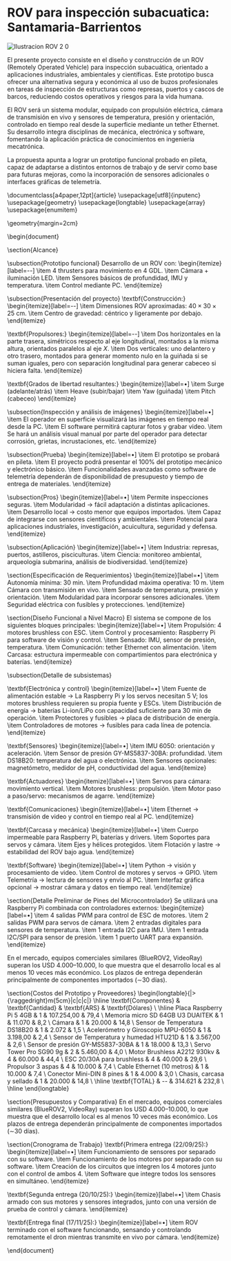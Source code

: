 # ROV para inspección subacuatica: Santamaria-Barrientos

![Ilustracion ROV 2 0](https://github.com/user-attachments/assets/abd9f6db-ba5b-4851-94f9-f922b9409b70)

El presente proyecto consiste en el diseño y construcción de un ROV (Remotely Operated Vehicle) para inspección subacuática, orientado a aplicaciones industriales, ambientales y científicas. Este prototipo busca ofrecer una alternativa segura y económica al uso de buzos profesionales en tareas de inspección de estructuras como represas, puertos y cascos de barcos, reduciendo costos operativos y riesgos para la vida humana.

El ROV será un sistema modular, equipado con propulsión eléctrica, cámara de transmisión en vivo y sensores de temperatura, presión y orientación, controlado en tiempo real desde la superficie mediante un tether Ethernet. Su desarrollo integra disciplinas de mecánica, electrónica y software, fomentando la aplicación práctica de conocimientos en ingeniería mecatrónica.

La propuesta apunta a lograr un prototipo funcional probado en pileta, capaz de adaptarse a distintos entornos de trabajo y de servir como base para futuras mejoras, como la incorporación de sensores adicionales o interfaces gráficas de telemetría.

\documentclass[a4paper,12pt]{article}
\usepackage[utf8]{inputenc}
\usepackage{geometry}
\usepackage{longtable}
\usepackage{array}
\usepackage{enumitem}

\geometry{margin=2cm}

\begin{document}

\section{Alcance}

\subsection{Prototipo funcional}
Desarrollo de un ROV con:
\begin{itemize}[label=--]
    \item 4 thrusters para movimiento en 4 GDL.
    \item Cámara + iluminación LED.
    \item Sensores básicos de profundidad, IMU y temperatura.
    \item Control mediante PC.
\end{itemize}

\subsection{Presentación del proyecto}
\textbf{Construcción:}
\begin{itemize}[label=--]
    \item Dimensiones ROV aproximadas: $40 \times 30 \times 25 \ \text{cm}$.
    \item Centro de gravedad: céntrico y ligeramente por debajo.
\end{itemize}

\textbf{Propulsores:}
\begin{itemize}[label=--]
    \item Dos horizontales en la parte trasera, simétricos respecto al eje longitudinal, montados a la misma altura, orientados paralelos al eje $X$.
    \item Dos verticales: uno delantero y otro trasero, montados para generar momento nulo en la guiñada si se suman iguales, pero con separación longitudinal para generar cabeceo si hiciera falta.
\end{itemize}

\textbf{Grados de libertad resultantes:}
\begin{itemize}[label=$\bullet$]
    \item Surge (adelante/atrás)
    \item Heave (subir/bajar)
    \item Yaw (guiñada)
    \item Pitch (cabeceo)
\end{itemize}

\subsection{Inspección y análisis de imágenes}
\begin{itemize}[label=$\bullet$]
    \item El operador en superficie visualizará las imágenes en tiempo real desde la PC.
    \item El software permitirá capturar fotos y grabar video.
    \item Se hará un análisis visual manual por parte del operador para detectar corrosión, grietas, incrustaciones, etc.
\end{itemize}

\subsection{Prueba}
\begin{itemize}[label=$\bullet$]
    \item El prototipo se probará en pileta.
    \item El proyecto podrá presentar el 100\% del prototipo mecánico y electrónico básico.
    \item Funcionalidades avanzadas como software de telemetría dependerán de disponibilidad de presupuesto y tiempo de entrega de materiales.
\end{itemize}

\subsection{Pros}
\begin{itemize}[label=$\bullet$]
    \item Permite inspecciones seguras.
    \item Modularidad $\rightarrow$ fácil adaptación a distintas aplicaciones.
    \item Desarrollo local $\rightarrow$ costo menor que equipos importados.
    \item Capaz de integrarse con sensores científicos y ambientales.
    \item Potencial para aplicaciones industriales, investigación, acuicultura, seguridad y defensa.
\end{itemize}

\subsection{Aplicación}
\begin{itemize}[label=$\bullet$]
    \item Industria: represas, puertos, astilleros, pisciculturas.
    \item Ciencia: monitoreo ambiental, arqueología submarina, análisis de biodiversidad.
\end{itemize}

\section{Especificación de Requerimientos}
\begin{itemize}[label=$\bullet$]
    \item Autonomía mínima: 30 min.
    \item Profundidad máxima operativa: 10 m.
    \item Cámara con transmisión en vivo.
    \item Sensado de temperatura, presión y orientación.
    \item Modularidad para incorporar sensores adicionales.
    \item Seguridad eléctrica con fusibles y protecciones.
\end{itemize}

\section{Diseño Funcional a Nivel Macro}
El sistema se compone de los siguientes bloques principales:
\begin{itemize}[label=$\bullet$]
    \item Propulsión: 4 motores brushless con ESC.
    \item Control y procesamiento: Raspberry Pi para software de visión y control.
    \item Sensado: IMU, sensor de presión, temperatura.
    \item Comunicación: tether Ethernet con alimentación.
    \item Carcasa: estructura impermeable con compartimientos para electrónica y baterías.
\end{itemize}

\subsection{Detalle de subsistemas}

\textbf{Electrónica y control}
\begin{itemize}[label=$\bullet$]
    \item Fuente de alimentación estable $\rightarrow$ La Raspberry Pi y los servos necesitan 5 V; los motores brushless requieren su propia fuente y ESCs.
    \item Distribución de energía $\rightarrow$ baterías Li-ion/LiPo con capacidad suficiente para 30 min de operación.
    \item Protectores y fusibles $\rightarrow$ placa de distribución de energía.
    \item Controladores de motores $\rightarrow$ fusibles para cada línea de potencia.
\end{itemize}

\textbf{Sensores}
\begin{itemize}[label=$\bullet$]
    \item IMU 6050: orientación y aceleración.
    \item Sensor de presión GY-MS5837-30BA: profundidad.
    \item DS18B20: temperatura del agua o electrónica.
    \item Sensores opcionales: magnetómetro, medidor de pH, conductividad del agua.
\end{itemize}

\textbf{Actuadores}
\begin{itemize}[label=$\bullet$]
    \item Servos para cámara: movimiento vertical.
    \item Motores brushless: propulsión.
    \item Motor paso a paso/servo: mecanismos de agarre.
\end{itemize}

\textbf{Comunicaciones}
\begin{itemize}[label=$\bullet$]
    \item Ethernet $\rightarrow$ transmisión de video y control en tiempo real al PC.
\end{itemize}

\textbf{Carcasa y mecánica}
\begin{itemize}[label=$\bullet$]
    \item Cuerpo impermeable para Raspberry Pi, baterías y drivers.
    \item Soportes para servos y cámara.
    \item Ejes y hélices protegidos.
    \item Flotación y lastre $\rightarrow$ estabilidad del ROV bajo agua.
\end{itemize}

\textbf{Software}
\begin{itemize}[label=$\bullet$]
    \item Python $\rightarrow$ visión y procesamiento de video.
    \item Control de motores y servos $\rightarrow$ GPIO.
    \item Telemetría $\rightarrow$ lectura de sensores y envío al PC.
    \item Interfaz gráfica opcional $\rightarrow$ mostrar cámara y datos en tiempo real.
\end{itemize}

\section{Detalle Preliminar de Pines del Microcontrolador}
Se utilizará una Raspberry Pi combinada con controladores externos:
\begin{itemize}[label=$\bullet$]
    \item 4 salidas PWM para control de ESC de motores.
    \item 2 salidas PWM para servos de cámara.
    \item 2 entradas digitales para sensores de temperatura.
    \item 1 entrada I2C para IMU.
    \item 1 entrada I2C/SPI para sensor de presión.
    \item 1 puerto UART para expansión.
\end{itemize}

En el mercado, equipos comerciales similares (BlueROV2, VideoRay) superan los USD 4.000–10.000, lo que muestra que el desarrollo local es al menos 10 veces más económico. Los plazos de entrega dependerán principalmente de componentes importados ($\sim$30 días).

\section{Costos del Prototipo y Proveedores}
\begin{longtable}{|>{\raggedright}m{5cm}|c|c|c|}
\hline
\textbf{Componentes} & \textbf{Cantidad} & \textbf{ARS} & \textbf{Dólares} \\
\hline
Placa Raspberry Pi 5 4GB & 1 & 107.254,00 & 79,4 \\
Memoria micro SD 64GB U3 DUAITEK & 1 & 11.070 & 8,2 \\
Cámara & 1 & 20.000 & 14,8 \\
Sensor de Temperatura DS18B20 & 1 & 2.072 & 1,5 \\
Acelerómetro y Giroscopio MPU-6050 & 1 & 3.198,00 & 2,4 \\
Sensor de Temperatura y humedad HTU21D & 1 & 3.567,00 & 2,6 \\
Sensor de presión GY-MS5837-30BA & 1 & 18.000 & 13,3 \\
Servo Tower Pro SG90 9g & 2 & 5.460,00 & 4,0 \\
Motor Brushless A2212 930kv & 4 & 60.000 & 44,4 \\
ESC 20/30A para brushless & 4 & 40.000 & 29,6 \\
Propulsor 3 aspas & 4 & 10.000 & 7,4 \\
Cable Ethernet (10 metros) & 1 & 10.000 & 7,4 \\
Conector Mini-DIN 8 pines & 1 & 4.000 & 3,0 \\
Chasis, carcasa y sellado & 1 & 20.000 & 14,8 \\
\hline
\textbf{TOTAL} & -- & 314.621 & 232,8 \\
\hline
\end{longtable}

\section{Presupuestos y Comparativa}
En el mercado, equipos comerciales similares (BlueROV2, VideoRay) superan los USD 4.000–10.000, lo que muestra que el desarrollo local es al menos 10 veces más económico. Los plazos de entrega dependerán principalmente de componentes importados ($\sim$30 días).

\section{Cronograma de Trabajo}
\textbf{Primera entrega (22/09/25):}
\begin{itemize}[label=$\bullet$]
    \item Funcionamiento de sensores por separado con su software.
    \item Funcionamiento de los motores por separado con su software.
    \item Creación de los circuitos que integren los 4 motores junto con el control de ambos 4.
    \item Software que integre todos los sensores en simultáneo.
\end{itemize}

\textbf{Segunda entrega (20/10/25):}
\begin{itemize}[label=$\bullet$]
    \item Chasis armado con sus motores y sensores integrados, junto con una versión de prueba de control y cámara.
\end{itemize}

\textbf{Entrega final (17/11/25):}
\begin{itemize}[label=$\bullet$]
    \item ROV terminado con el software funcionando, sensando y controlando remotamente el dron mientras transmite en vivo por cámara.
\end{itemize}

\end{document}

